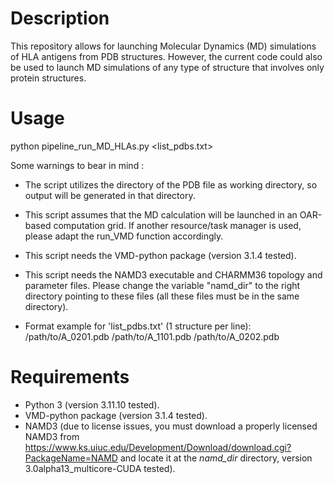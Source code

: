 # **Description**

This repository allows for launching Molecular Dynamics (MD) simulations of HLA antigens from PDB structures. However, the current code could also be used to launch MD simulations of any type of structure that involves only protein structures.

# **Usage**

python pipeline_run_MD_HLAs.py <list_pdbs.txt>

Some warnings to bear in mind :

- The script utilizes the directory of the PDB file as working directory, so output will be generated in that directory. 

- This script assumes that the MD calculation will be launched in an OAR-based computation grid. If another resource/task manager
is used, please adapt the run_VMD function accordingly.

- This script needs the VMD-python package (version 3.1.4 tested).

- This script needs the NAMD3 executable and CHARMM36 topology and parameter files. Please change the variable "namd_dir" to 
the right directory pointing to these files (all these files must be in the same directory).

- Format example for 'list_pdbs.txt' (1 structure per line):
    /path/to/A_0201.pdb
    /path/to/A_1101.pdb
    /path/to/A_0202.pdb

# **Requirements**

- Python 3 (version 3.11.10 tested).
- VMD-python package (version 3.1.4 tested).
- NAMD3 (due to license issues, you must download a properly licensed NAMD3 from https://www.ks.uiuc.edu/Development/Download/download.cgi?PackageName=NAMD and locate it at the *namd_dir* directory, version 3.0alpha13_multicore-CUDA tested).